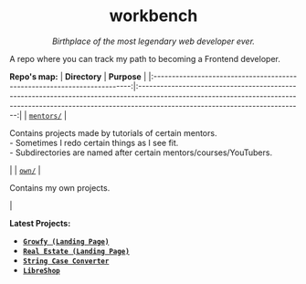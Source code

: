 <h1 align="center">workbench</h1>
<p align="center"><i>Birthplace of the most legendary web developer ever.</i></p>

<p>A repo where you can track my path to becoming a Frontend developer.</p>

**Repo's map:**
|                               **Directory**                              |                                                                                                **Purpose**                                                                                                |
|:------------------------------------------------------------------------:|:---------------------------------------------------------------------------------------------------------------------------------------------------------------------------------------------------------:|
| [`mentors/`](https://github.com/mikroffarad/workbench/tree/main/mentors) | <p align="left">Contains projects made by tutorials of certain mentors. <br> - Sometimes I redo certain things as I see fit. <br> - Subdirectories are named after certain mentors/courses/YouTubers.</p> |
| [`own/`](https://github.com/mikroffarad/workbench/tree/main/own)         | <p align="left">Contains my own projects.</p>                                                                                                                                                             |

**Latest Projects:**
 - [**`Growfy (Landing Page)`**](https://github.com/mikroffarad/workbench/tree/main/mentors/freelancerls/layouts/growfy)
 - [**`Real Estate (Landing Page)`**](https://github.com/mikroffarad/workbench/tree/main/mentors/freelancerls/layouts/realestate)
 - [**`String Case Converter`**](https://github.com/mikroffarad/workbench/tree/main/own/stringCaseConverter)
 - [**`LibreShop`**](https://github.com/mikroffarad/workbench/tree/main/mentors/geekbrains/layouts/libreshop)

